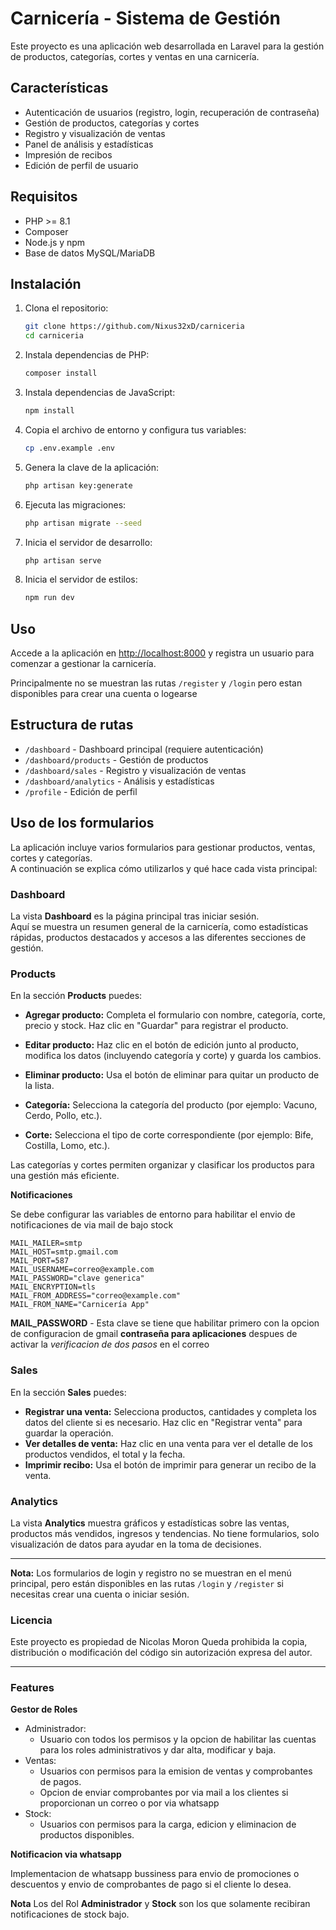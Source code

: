 # Carnicería - Sistema de Gestión

Este proyecto es una aplicación web desarrollada en Laravel para la gestión de productos, categorías, cortes y ventas en una carnicería.

## Características

-   Autenticación de usuarios (registro, login, recuperación de contraseña)
-   Gestión de productos, categorías y cortes
-   Registro y visualización de ventas
-   Panel de análisis y estadísticas
-   Impresión de recibos
-   Edición de perfil de usuario

## Requisitos

-   PHP >= 8.1
-   Composer
-   Node.js y npm
-   Base de datos MySQL/MariaDB

## Instalación

1. Clona el repositorio:

    ```bash
    git clone https://github.com/Nixus32xD/carniceria
    cd carniceria
    ```

2. Instala dependencias de PHP:

    ```bash
    composer install
    ```

3. Instala dependencias de JavaScript:

    ```bash
    npm install
    ```

4. Copia el archivo de entorno y configura tus variables:

    ```bash
    cp .env.example .env
    ```

5. Genera la clave de la aplicación:

    ```bash
    php artisan key:generate
    ```

6. Ejecuta las migraciones:

    ```bash
    php artisan migrate --seed
    ```

7. Inicia el servidor de desarrollo:
    ```bash
    php artisan serve
    ```
8. Inicia el servidor de estilos:
    ```bash
    npm run dev
    ```

## Uso

Accede a la aplicación en [http://localhost:8000](http://localhost:8000) y registra un usuario para comenzar a gestionar la carnicería.

Principalmente no se muestran las rutas `/register` y `/login` pero estan disponibles para crear una cuenta o logearse

## Estructura de rutas

-   `/dashboard` - Dashboard principal (requiere autenticación)
-   `/dashboard/products` - Gestión de productos
-   `/dashboard/sales` - Registro y visualización de ventas
-   `/dashboard/analytics` - Análisis y estadísticas
-   `/profile` - Edición de perfil

## Uso de los formularios

La aplicación incluye varios formularios para gestionar productos, ventas, cortes y categorías.  
A continuación se explica cómo utilizarlos y qué hace cada vista principal:

### Dashboard

La vista **Dashboard** es la página principal tras iniciar sesión.  
Aquí se muestra un resumen general de la carnicería, como estadísticas rápidas, productos destacados y accesos a las diferentes secciones de gestión.

### Products

En la sección **Products** puedes:

-   **Agregar producto:** Completa el formulario con nombre, categoría, corte, precio y stock. Haz clic en "Guardar" para registrar el producto.
-   **Editar producto:** Haz clic en el botón de edición junto al producto, modifica los datos (incluyendo categoría y corte) y guarda los cambios.
-   **Eliminar producto:** Usa el botón de eliminar para quitar un producto de la lista.

-   **Categoría:** Selecciona la categoría del producto (por ejemplo: Vacuno, Cerdo, Pollo, etc.).
-   **Corte:** Selecciona el tipo de corte correspondiente (por ejemplo: Bife, Costilla, Lomo, etc.).

Las categorías y cortes permiten organizar y clasificar los productos para una gestión más eficiente.

**Notificaciones**

Se debe configurar las variables de entorno para habilitar el envio de notificaciones de via mail de bajo stock

    
    MAIL_MAILER=smtp
    MAIL_HOST=smtp.gmail.com
    MAIL_PORT=587
    MAIL_USERNAME=correo@example.com
    MAIL_PASSWORD="clave generica"
    MAIL_ENCRYPTION=tls
    MAIL_FROM_ADDRESS="correo@example.com"
    MAIL_FROM_NAME="Carnicería App"
    


**MAIL_PASSWORD** - Esta clave se tiene que habilitar primero con la opcion de configuracion de gmail **contraseña para aplicaciones** despues de activar la *verificacion de dos pasos* en el correo


### Sales

En la sección **Sales** puedes:

-   **Registrar una venta:** Selecciona productos, cantidades y completa los datos del cliente si es necesario. Haz clic en "Registrar venta" para guardar la operación.
-   **Ver detalles de venta:** Haz clic en una venta para ver el detalle de los productos vendidos, el total y la fecha.
-   **Imprimir recibo:** Usa el botón de imprimir para generar un recibo de la venta.

### Analytics

La vista **Analytics** muestra gráficos y estadísticas sobre las ventas, productos más vendidos, ingresos y tendencias.
No tiene formularios, solo visualización de datos para ayudar en la toma de decisiones.

---

**Nota:**
Los formularios de login y registro no se muestran en el menú principal, pero están disponibles en las rutas `/login` y `/register` si necesitas crear una cuenta o iniciar sesión.

### Licencia

Este proyecto es propiedad de Nicolas Moron
Queda prohibida la copia, distribución o modificación del código sin autorización expresa del autor.

---

### Features

**Gestor de Roles**
- Administrador:
    - Usuario con todos los permisos y la opcion de habilitar las cuentas para los roles administrativos y dar alta, modificar y baja.
- Ventas:
    - Usuarios con permisos para la emision de ventas y comprobantes de pagos.
    - Opcion de enviar comprobantes por via mail a los clientes si proporcionan un correo o por via whatsapp
- Stock:
    - Usuarios con permisos para la carga, edicion y eliminacion de productos disponibles.

**Notificacion via whatsapp**

Implementacion de whatsapp bussiness para envio de promociones o descuentos y envio de comprobantes de pago si el cliente lo desea.

**Nota**
Los del Rol **Administrador** y **Stock** son los que solamente recibiran notificaciones de stock bajo.
